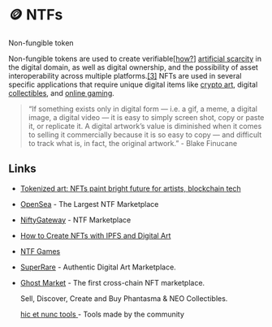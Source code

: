 # 🪙 NTFs

Non-fungible token

Non-fungible tokens are used to create verifiable\[[how?](https://en.wikipedia.org/wiki/Wikipedia:Please_clarify)\] [artificial scarcity](https://en.wikipedia.org/wiki/Artificial_scarcity) in the digital domain, as well as digital ownership, and the possibility of asset interoperability across multiple platforms.[\[3\]](https://en.wikipedia.org/wiki/Non-fungible_token#cite_note-4) NFTs are used in several specific applications that require unique digital items like [crypto art](https://en.wikipedia.org/wiki/Crypto_art), digital [collectibles](https://en.wikipedia.org/wiki/Collectable), and [online gaming](https://en.wikipedia.org/wiki/Online_game).

> “If something exists only in digital form — i.e. a gif, a meme, a digital image, a digital video — it is easy to simply screen shot, copy or paste it, or replicate it. A digital artwork’s value is diminished when it comes to selling it commercially because it is so easy to copy — and difficult to track what is, in fact, the original artwork.” - Blake Finucane

## Links

* [Tokenized art: NFTs paint bright future for artists, blockchain tech](https://cointelegraph.com/news/tokenized-art-nfts-paint-bright-future-for-artists-blockchain-tech)
* [OpenSea](https://opensea.io/) - The Largest NTF Marketplace
* [NiftyGateway](https://niftygateway.com/) - NTF Marketplace
* [How to Create NFTs with IPFS and Digital Art](https://medium.com/pinata/ipfs-nfts-and-persistent-artwork-50a129587a36)
* [NTF Games](https://cryptalker.com/best-nft-games/)
* [SuperRare](https://superrare.co/) - Authentic Digital Art Marketplace.
* [Ghost Market](https://ghostmarket.io/) - The first cross-chain NFT marketplace.

  Sell, Discover, Create and Buy Phantasma & NEO Collectibles.

  [hic et nunc tools ](https://github.com/hicetnunc2000/hicetnunc/wiki/Tools-made-by-the-community) - Tools made by the community

